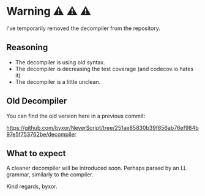 # Warning :warning: :warning: :warning:

I've temporarily removed the decompiler from the repository.

## Reasoning

*  The decompiler is using old syntax.
*  The decompiler is decreasing the test coverage (and codecov.io hates it)
*  The decompiler is a little unclean.

## Old Decompiler

You can find the old version here in a previous commit:

https://github.com/byxor/NeverScript/tree/251ae85830b39f856ab76ef984b97e5f753762be/decompiler

## What to expect

A cleaner decompiler will be introduced soon. Perhaps parsed by an LL grammar, similarly to the compiler.

Kind regards,
byxor.
